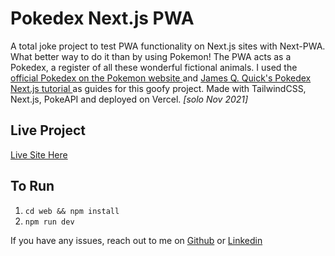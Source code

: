 <h1>Pokedex Next.js PWA</h1>
A total joke project to test PWA functionality on Next.js sites
with Next-PWA. What better way to do it than by using Pokemon! The
PWA acts as a Pokedex, a register of all these wonderful fictional
animals. I used the 
<a
href="https://www.pokemon.com/us/pokedex/"
target="_blank"
rel="noopener"
>
official Pokedex on the Pokemon website
</a>
and
<a
href="https://www.youtube.com/watch?v=LMRAEUPkFXI"
target="_blank"
rel="noopener"
>
James Q. Quick's Pokedex Next.js tutorial
</a>
as guides for this goofy project. Made with TailwindCSS, Next.js,
PokeAPI and deployed on Vercel. <em>[solo Nov 2021]</em>

## Live Project

[Live Site Here](https://pokedex-react-pwa.vercel.app/)

## To Run

1. `cd web && npm install`
2. `npm run dev`

If you have any issues, reach out to me on [Github](https://www.github.com/Umayarz18) or [Linkedin](https://www.linkedin.com/in/roewyn-umayam)
